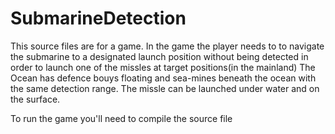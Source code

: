 # SubmarineDetection

This source files are for a game.
In the game the player needs to to navigate the submarine to a designated launch position
without being detected in order to launch one of the missles at target positions(in the mainland)
The Ocean has defence bouys floating and sea-mines beneath the ocean with the same detection range.
The missle can be launched under water and on the surface.

To run the game you'll need to compile the source file
